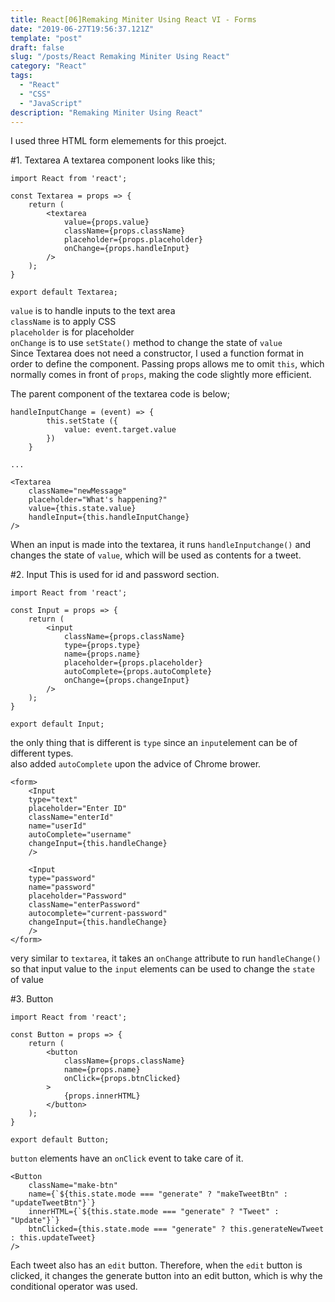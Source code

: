 ```yaml
---
title: React[06]Remaking Miniter Using React VI - Forms
date: "2019-06-27T19:56:37.121Z"
template: "post"
draft: false
slug: "/posts/React Remaking Miniter Using React"
category: "React"
tags:
  - "React"
  - "CSS"
  - "JavaScript"
description: "Remaking Miniter Using React"
---
```


I used three HTML form elemements for this proejct.

#1. Textarea
A textarea component looks like this;

```
import React from 'react';

const Textarea = props => {
    return (
        <textarea
            value={props.value}
            className={props.className}
            placeholder={props.placeholder}
            onChange={props.handleInput}
        />
    );
}

export default Textarea;
```

`value` is to handle inputs to the text area <br>
`className` is to apply CSS<br>
`placeholder` is for placeholder<br>
`onChange` is to use `setState()` method to change the state of `value`<br>
Since Textarea does not need a constructor, I used a function format in order to define the component. Passing props allows me to omit `this`, which normally comes in front of `props`, making the code slightly more efficient.

The parent component of the textarea code is below;

```
handleInputChange = (event) => {
        this.setState ({
            value: event.target.value
        })
    }

...

<Textarea
    className="newMessage"
    placeholder="What's happening?"
    value={this.state.value}
    handleInput={this.handleInputChange}
/>
```

When an input is made into the textarea, it runs `handleInputchange()` and changes the state of `value`, which will be used as contents for a tweet.

#2. Input
This is used for id and password section.

```
import React from 'react';

const Input = props => {
    return (
        <input
            className={props.className}
            type={props.type}
            name={props.name}
            placeholder={props.placeholder}
            autoComplete={props.autoComplete}
            onChange={props.changeInput}
        />
    );
}

export default Input;
```

the only thing that is different is `type` since an `input`element can be of different types. <br>
also added `autoComplete` upon the advice of Chrome brower.

```
<form>
    <Input
    type="text"
    placeholder="Enter ID"
    className="enterId"
    name="userId"
    autoComplete="username"
    changeInput={this.handleChange}
    />

    <Input
    type="password"
    name="password"
    placeholder="Password"
    className="enterPassword"
    autocomplete="current-password"
    changeInput={this.handleChange}
    />
</form>
```

very similar to `textarea`, it takes an `onChange` attribute to run `handleChange()` so that input value to the `input` elements can be used to change the `state` of value

#3. Button

```
import React from 'react';

const Button = props => {
    return (
        <button
            className={props.className}
            name={props.name}
            onClick={props.btnClicked}
        >
            {props.innerHTML}
        </button>
    );
}

export default Button;
```

`button` elements have an `onClick` event to take care of it.

```
<Button
    className="make-btn"
    name={`${this.state.mode === "generate" ? "makeTweetBtn" : "updateTweetBtn"}`}
    innerHTML={`${this.state.mode === "generate" ? "Tweet" : "Update"}`}
    btnClicked={this.state.mode === "generate" ? this.generateNewTweet : this.updateTweet}
/>
```

Each tweet also has an `edit` button. Therefore, when the `edit` button is clicked, it changes the generate button into an edit button, which is why the conditional operator was used.
